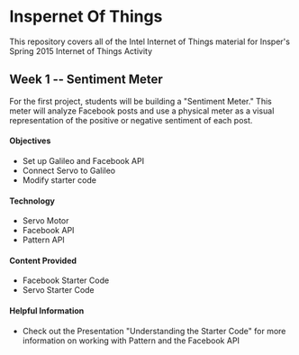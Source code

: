 # Inspernet Of Things

This repository covers all of the Intel Internet of Things material for Insper's Spring 2015 Internet of Things Activity

## Week 1 -- Sentiment Meter

For the first project, students will be building a "Sentiment Meter." This meter will analyze Facebook posts and use a physical meter as a visual representation of the positive or negative sentiment of each post.

#### Objectives
* Set up Galileo and Facebook API
* Connect Servo to Galileo
* Modify starter code

#### Technology
* Servo Motor
* Facebook API
* Pattern API

#### Content Provided
* Facebook Starter Code
* Servo Starter Code

#### Helpful Information
* Check out the Presentation "Understanding the Starter Code" for more information on working with Pattern and the Facebook API